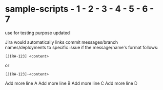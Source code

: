 # sample-scripts - 1 - 2 - 3 - 4 - 5 - 6 - 7
use for testing purpose updated

Jira would automatically links commit messages/branch names/deployments to specific issue if the message/name's format follows:
```
[JIRA-123] <content>
```
or
```
[JIRA-123]-<content>
```
Add more line A
Add more line B
Add more line C
Add more line D

